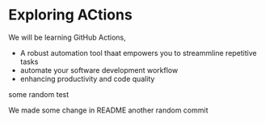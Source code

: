 # Exploring ACtions
We will be learning GitHub Actions,
- A robust automation tool thaat empowers you to streammline repetitive tasks
- automate your software development workflow
- enhancing productivity and code quality

some random test

We made some change in README
another random commit